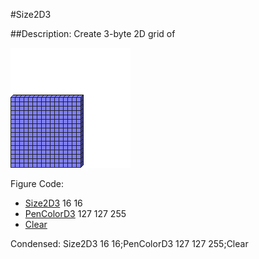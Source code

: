 #Size2D3

##Description: Create 3-byte 2D grid of <width> <height>

![](Size2D3.png)

Figure Code:
- [Size2D3](Size2D3.md) 16 16
- [PenColorD3](PenColorD3.md) 127 127 255
- [Clear](Clear.md)

Condensed: Size2D3 16 16;PenColorD3 127 127 255;Clear

